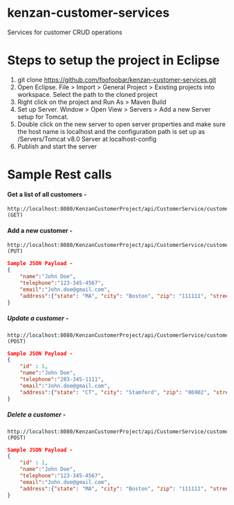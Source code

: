 # kenzan-customer-services
Services for customer CRUD operations

# Steps to setup the project in Eclipse
1. git clone https://github.com/foofoobar/kenzan-customer-services.git 
2. Open Eclipse.  File > Import > General Project > Existing projects into workspace. Select the path to the cloned project
3. Right click on the project and Run As > Maven Build
4. Set up Server. Window > Open View > Servers > Add a new Server setup for Tomcat.
5. Double click on the new server to open server properties and make sure the host name is localhost and the 
configuration path is set up as /Servers/Tomcat v8.0 Server at localhost-config
6. Publish and start the server

# Sample Rest calls

#### Get a list of all customers -
```
http://localhost:8080/KenzanCustomerProject/api/CustomerService/customers (GET)
```

#### Add a new customer - 
```
http://localhost:8080/KenzanCustomerProject/api/CustomerService/customers/add (PUT)
```
```json
Sample JSON Payload -
{
    "name":"John Doe",
    "telephone":"123-345-4567",
    "email":"John.doe@gmail.com",
    "address":{"state": "MA", "city": "Boston", "zip": "111111", "street": "Main"}
}
```

##### Update a customer - 
```
http://localhost:8080/KenzanCustomerProject/api/CustomerService/customers/update (POST)
```
```json
Sample JSON Payload -
{
    "id" : 1,
    "name":"John Doe",
    "telephone":"203-345-1111",
    "email":"John.doe@gmail.com",
    "address":{"state": "CT", "city": "Stamford", "zip": "06902", "street": "Main"}
}
```

##### Delete a customer - 
```
http://localhost:8080/KenzanCustomerProject/api/CustomerService/customers/delete (POST)
```
```json
Sample JSON Payload -
{
    "id" : 1,
    "name":"John Doe",
    "telephone":"123-345-4567",
    "email":"John.doe@gmail.com",
    "address":{"state": "MA", "city": "Boston", "zip": "111111", "street": "Main"}
}
```